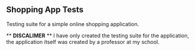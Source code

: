 ## Shopping App Tests

Testing suite for a simple online shopping application.

 ** **DISCALIMER** **  I have only created the testing suite for the application, the application itself was created by a professor at my school.
